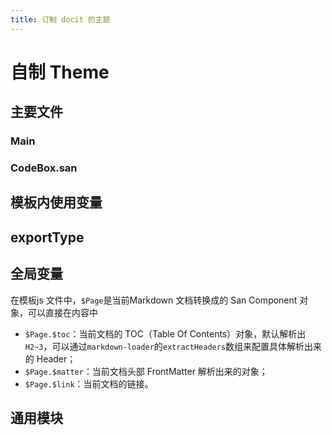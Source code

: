 ```yaml
---
title: 订制 docit 的主题
---
```


# 自制 Theme

## 主要文件

### Main

### CodeBox.san

## 模板内使用变量

## exportType

## 全局变量

在模板js 文件中，`$Page`是当前Markdown 文档转换成的 San Component 对象，可以直接在内容中

-   `$Page.$toc`：当前文档的 TOC（Table Of Contents）对象，默认解析出`H2~3`，可以通过`markdown-loader`的`extractHeaders`数组来配置具体解析出来的 Header；
-   `$Page.$matter`：当前文档头部 FrontMatter 解析出来的对象；
-   `$Page.$link`：当前文档的链接。

## 通用模块
